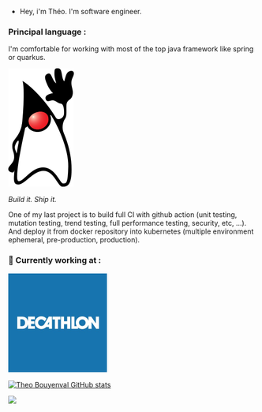 <!--[![Top Langs](https://github-readme-stats.vercel.app/api/top-langs/?username=tbouyenval&count_private=true&layout=compact)](https://github.com/tbouyenval/github-readme-stats)-->

* Hey, i'm Théo. I'm software engineer. 

###  Principal language :

I'm comfortable for working with most of the top java framework like spring or quarkus.

<img src="img/java.png" data-canonical-src="img/java.png" />

*Build it. Ship it.* 

One of my last project is to build full CI with github action (unit testing, mutation testing, trend testing, full performance testing, security, etc, ...).
And deploy it from docker repository into kubernetes (multiple environment ephemeral, pre-production, production).

### 💼  Currently working at :

<img src="img/KQKNxhzS.png" data-canonical-src="img/KQKNxhzS.png" width="200" height="200" />

[![Theo Bouyenval GitHub stats](https://github-readme-stats.vercel.app/api?username=tbouyenval&count_private=true&theme=dracula&hide=stars)](https://github.com/tbouyenval/github-readme-stats)

![](https://komarev.com/ghpvc/?username=tbouyenval&style=plastic)

